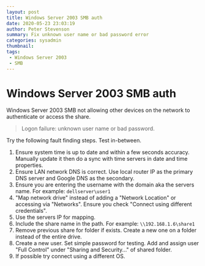 ```yaml
---
layout: post
title: Windows Server 2003 SMB auth
date: 2020-05-23 23:03:19
author: Peter Stevenson
summary: Fix unknown user name or bad password error
categories: sysadmin
thumbnail:
tags:
 - Windows Server 2003
 - SMB
---
```


# Windows Server 2003 SMB auth

Windows Server 2003 SMB not allowing other devices on the network to authenticate or access the share.

> Logon failure: unknown user name or bad password.

Try the following fault finding steps. Test in-between.

1. Ensure system time is up to date and within a few seconds accuracy. Manually update it then do a sync with time servers in date and time properties.
2. Ensure LAN network DNS is correct. Use local router IP as the primary DNS server and Google DNS as the secondary.
3. Ensure you are entering the username with the domain aka the servers name. For example: `dellserver\user1`
4. "Map network drive" instead of adding a "Network Location" or accessing via "Networks". Ensure you check "Connect using different credentials".
5. Use the servers IP for mapping.
6. Include the share name in the path. For example: `\\192.168.1.6\share1`
7. Remove previous share for folder if exists. Create a new one on a folder instead of the entire drive.
8. Create a new user. Set simple password for testing. Add and assign user "Full Control" under "Sharing and Security..." of shared folder.
9. If possible try connect using a different OS.